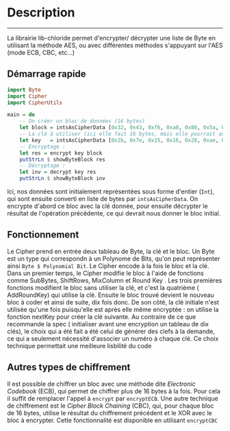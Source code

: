 # Description
---
La librairie lib-chloride permet d'encrypter/ décrypter une liste de Byte en utilisant la méthode AES, ou avec différentes méthodes s'appuyant sur l'AES (mode ECB, CBC, etc...)

## Démarrage rapide

``` haskell
import Byte
import Cipher
import CipherUtils

main = do
    -- On créer un bloc de données (16 bytes)
    let block = intsAsCipherData [0x32, 0x43, 0xf6, 0xa8, 0x88, 0x5a, 0x30, 0x8d, 0x31, 0x31, 0x98, 0xa2, 0xe0, 0x37,0x07, 0x34]
    -- La clé à utiliser (ici elle fait 16 bytes, mais elle pourrait aussi faire 24 ou 32 bytes)
    let key   = intsAsCipherData [0x2b, 0x7e, 0x15, 0x16, 0x28, 0xae, 0xd2, 0xa6, 0xab, 0xf7, 0x15, 0x88, 0x09, 0xcf,0x4f, 0x3c]
    -- Encryptage :
    let res = encrypt key block
    putStrLn $ showByteBlock res
    -- Décryptage :
    let inv = decrypt key res
    putStrLn $ showByteBlock inv
```

Ici, nos données sont initialement représentées sous forme d'entier (`Int`), qui sont ensuite converti en liste de bytes par `intsAsCipherData`. On encrypte d'abord ce bloc avec la clé donnée, pour ensuite décrypter le résultat de l'opération précédente, ce qui devrait nous donner le bloc initial.

## Fonctionnement
Le Cipher prend en entrée deux tableau de Byte, la clé et le bloc.
Un Byte est un type qui correspondn à un Polynome de Bits, qu'on peut représenter ainsi `Byte $ Polynomial Bit`.
Le Cipher encode à la fois le bloc et la clé.
Dans un premier temps, le Cipher modifie le bloc à l'aide de fonctions comme  SubBytes, ShiftRows, MixColumn et  Round Key . Les trois premières fonctions modifient le bloc sans utiliser la clé, et c'est la quatrième ( AddRoundKey) qui utilise la clé. Ensuite le bloc trouvé devient le nouveau bloc à coder et ainsi de suite, dix fois donc.
De son côté, la clé initiale n'est utilisée qu'une fois puisqu'elle est après elle même encryptée : on utilise la fonction nextKey pour créer la clé suivante. 
Au contraire de ce que recommande la spec ( initialiser avant une encryption un tableau de dix clés), le choix qui a été fait a été celui de générer des clefs à la demande, ce qui a seulement nécessité d'associer un numéro à chaque clé.
Ce choix technique permettait une meilleure lisbilité du code
## Autres types de chiffrement

Il est possible de chiffrer un bloc avec une méthode dite *Electronic Codebook* (ECB), qui permet de chiffrer plus de 16 bytes à la fois. Pour cela il suffit de remplacer l'appel à `encrypt` par `encryptECB`.
Une autre technique de chiffrement est le *Cipher Block Chaining* (CBC), qui, pour chaque bloc de 16 bytes, utilise le résultat du chiffrement précédent et le XOR avec le bloc à encrypter. Cette fonctionnalité est disponible en utilisant `encryptCBC`